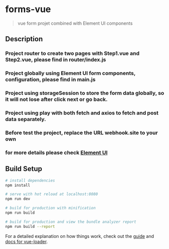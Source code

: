 # forms-vue

> vue form projet combined with Element UI components

## Description
### Project router to create two pages with Step1.vue and Step2.vue, please find in router/index.js
### Project globally using Element UI form components, configuration, please find in main.js
### Project using storageSession to store the form data globally, so it will not lose after click next or go back.
### Project using play with both fetch and axios to fetch and post data separately.
### Before test the project, replace the URL webhook.site to your own
### for more details please check [Element UI](https://element.eleme.io/#/en-US/component/i18n)


## Build Setup

``` bash
# install dependencies
npm install

# serve with hot reload at localhost:8080
npm run dev

# build for production with minification
npm run build

# build for production and view the bundle analyzer report
npm run build --report
```

For a detailed explanation on how things work, check out the [guide](http://vuejs-templates.github.io/webpack/) and [docs for vue-loader](http://vuejs.github.io/vue-loader).
